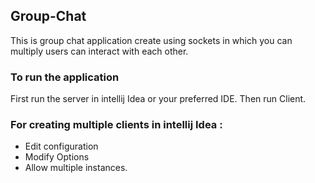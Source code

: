 ## Group-Chat
This is group chat application create using sockets in which you can multiply users
can interact with each other.


### To run the application
First run the server in intellij Idea or your preferred IDE.
Then run Client.


### For creating multiple clients in intellij Idea : 
- Edit configuration
- Modify Options
- Allow multiple instances.